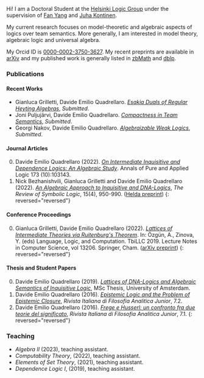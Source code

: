 Hi! I am a Doctoral Student at the [Helsinki Logic Group](https://wiki.helsinki.fi/display/Logic/Home) under the supervision of [Fan Yang](https://sites.google.com/site/fanyanghp/) and [Juha Kontinen](https://www.mv.helsinki.fi/home/jkontine/). 

My current research focuses on model-theoretic and algebraic aspects of logics over team semantics. More generally, I am interested in model theory, algebraic logic and universal algebra.

My Orcid ID is [0000-0002-3750-3627](https://orcid.org/0000-0002-3750-3627). My recent preprints are available in [arXiv](https://arxiv.org/search/?searchtype=author&query=Quadrellaro%2C+D+E) and my published work is generally listed in [zbMath](https://zbmath.org/authors/quadrellaro.davide-emilio) and  [dblp](https://dblp.org/pid/317/7843.html).

### Publications
#### Recent Works
- Gianluca Grilletti, Davide Emilio Quadrellaro. [_Esakia Duals of Regular Heyting Algebras_](https://arxiv.org/abs/2303.11246), _Submitted_.
- Joni Puljujärvi, Davide Emilio Quadrellaro. [_Compactness in Team Semantics_](https://arxiv.org/abs/2212.03677), _Submitted_.
- Georgi Nakov, Davide Emilio Quadrellaro. [_Algebraizable Weak Logics_](https://arxiv.org/abs/2210.06047), _Submitted_.

#### Journal Articles
0. Davide Emilio Quadrellaro (2022). [_On Intermediate Inquisitive and Dependence Logics: An Algebraic Study_](https://www.sciencedirect.com/science/article/pii/S0168007222000586). Annals of Pure and Applied Logic 173 (10):103143.
0. Nick Bezhanishvili, Gianluca Grilletti and Davide Emilio Quadrellaro (2022). [_An Algebraic Approach to Inquisitive and DNA-Logics_](https://www.doi.org/10.1017/S175502032100054X), _The Review of Symbolic Logic_, 15(4), 950-990. ([Helda preprint](https://researchportal.helsinki.fi/files/176225977/An_Algebraic_Approach_to_Inquisitive_and_DNA_Logics.pdf))
{: reversed="reversed"}


#### Conference Proceedings
0. Gianluca Grilletti, Davide Emilio Quadrellaro (2022). [_Lattices of Intermediate Theories via Ruitenburg's Theorem_](https://doi.org/10.1007/978-3-030-98479-3_15). In: Özgün, A., Zinova, Y. (eds) Language, Logic, and Computation. TbiLLC 2019. Lecture Notes in Computer Science, vol 13206. Springer, Cham. ([arXiv preprint](https://arxiv.org/abs/2004.00989))
{: reversed="reversed"}

#### Thesis and Student Papers
0. Davide Emilio Quadrellaro (2019). [_Lattices of DNA-Logics and Algebraic Semantics of Inquisitive Logic_](https://eprints.illc.uva.nl/1722/1/MoL-2019-25.text.pdf), MSc Thesis, University of Amsterdam.
0. Davide Emilio Quadrellaro (2016). [_Epistemic Logic and the Problem of Epistemic Closure_](https://riviste.unimi.it/index.php/rifanalitica/article/view/11089), _Rivista Italiana di Filosofia Analitica Junior_, 7.2.
0. Davide Emilio Quadrellaro (2016). [_Frege e Husserl: un confronto fra due teorie del significato_](https://riviste.unimi.it/index.php/rifanalitica/article/view/7114), _Rivista Italiana di Filosofia Analitica Junior_, 7.1.
{: reversed="reversed"}

### Teaching
- _Algebra II_ (2023), teaching assistant. 
- _Computability Theory_, (2022), teaching assistant. 
- _Elements of Set Theory_, (2021), teaching assistant. 
- _Dependence Logic I_, (2019), teaching assistant. 
